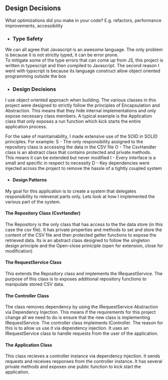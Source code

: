 ## Design Decisions

What optimizations did you make in your code? E.g. refactors, performance improvements, accessibility

- ### Type Safety
We can all agree that Javascript is an awesome language. The only problem is because it is not strictly typed, it can be error prone. 
<br /> To mitigate some of the type errors that can come up from JS, this project is written in typescript and then compiled to Javascript.
The second reason I went with typscript is because its language construct allow object oriented programming outside the box 

- ### Design Decisions

I use object oriented approach when building.
The various classes in this project were designed to strictly follow the principles of Encapsulation and Abstraction. This means that they hide internal implementations and only expose necessary class members.
A typical example is the Application class that only exposes a run function which kick starts the entire application process.

For the sake of maintainability, I made extensive use of the SOID in SOLID principles.
For example:
S - The only responsibility assigned to the repository class is accessing the data in the CSV file
O - The CsvHandler class is an abstract class that contains protected and private methods. <br>This means it can be extended but never modified
I - Every interface is a small and specific in respect to necessity
D - Key dependencies were injected across the project to remove the hassle of a tightly coupled system

- #### Design Patterns

My goal for this application is to create a system that delegates responsibility to relevenat parts only.
Lets look at how I implemented the various part of the system.

#### The Repository Class (CsvHandler)
The Repository is the only class that has access to the the data store (in this case the csv file).
It has private properties and methods to set and store the content of the CSV file and then protected getter functions to expose the retrieved data.
Its is an abstract class designed to follow the singleton design principle and the Open-close priniciple (open for extension, close for modification)

#### The RequestService Class
This extends the Repository class and implements the IRequestService.
The purpose of this class is to exposes additional repository functions to manipulate stored CSV data.

#### The Controller Class
The class removes dependency by using the IRequestService Abstraction via Dependency Injection.
This means if the requirements for this project change all we need to do is ensure that the new class
is implementing IRequestService.
The controller class implements IController. The reason for this is to allow us use it via dependency injection.
It uses an IRequestService class to handle requests from the user of the application. 

#### The Application Class
This class recieves a controller instance via dependency injection. It sends requests and receives responses from the controller instance.
It has several private methods and exposes one public function to kick start the application.

